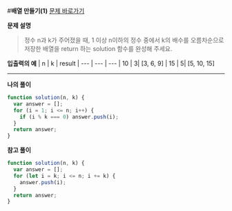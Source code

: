 #**배열 만들기(1)**
[문제 바로가기](https://school.programmers.co.kr/learn/courses/30/lessons/181901)

**문제 설명**

> 정수 n과 k가 주어졌을 때, 1 이상 n이하의 정수 중에서 k의 배수를 오름차순으로 저장한 배열을 return 하는 solution 함수를 완성해 주세요.

**입출력의 예**
| n | k | result
| --- | --- | ---
| 10 | 3| [3, 6, 9]
| 15 | 5| [5, 10, 15]

---

**나의 풀이**

```javascript
function solution(n, k) {
  var answer = [];
  for (i = 1; i <= n; i++) {
    if (i % k === 0) answer.push(i);
  }
  return answer;
}
```

**참고 풀이**

```javascript
function solution(n, k) {
  var answer = [];
  for (let i = k; i <= n; i += k) {
    answer.push(i);
  }
  return answer;
}
```
